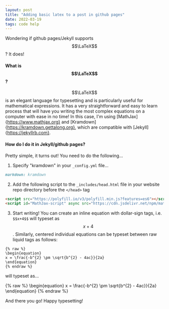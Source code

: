 ```yaml
---
layout: post
title: "Adding basic latex to a post in github pages"
date: 2022-03-19
tags: code help
---
```


Wondering if github pages/Jekyll supports $$\LaTeX$$? It does!

#### What is $$\LaTeX$$?

$$\LaTeX$$ is an elegant language for typesetting and is particularly useful for mathematical expressions. It has a very straightforward and easy to learn process that will have you writing the most complex equations on a computer with ease in no time! In this case, I'm using [MathJax]{https://www.mathjax.org} and [Kramdown]{https://kramdown.gettalong.org}, which are compatible with [Jekyll]{https://jekyllrb.com}.

#### How do I do it in Jekyll/github pages?

Pretty simple, it turns out! You need to do the following...

1. Specify "kramdown" in your `_config.yml` file...

```markdown
markdown: kramdown
```
2. Add the following script to the `_includes/head.html` file in your website repo directory before the `</head>` tag

```html
<script src="https://polyfill.io/v3/polyfill.min.js?features=es6"></script>
<script id="MathJax-script" async src="https://cdn.jsdelivr.net/npm/mathjax@3/es5/tex-mml-chtml.js"></script>
```

3. Start writing! You can create an inline equation with dollar-sign tags, i.e. `$$x+4$$` will typeset as $$x+4$$. Similarly, centered individual equations can be typeset between raw liquid tags as follows:

```
{% raw %}
\begin{equation}
x = \frac{-b^{2} \pm \sqrt{b^{2} - 4ac}}{2a}
\end{equation}
{% endraw %}
```

will typeset as...
 
  {% raw %}
 \begin{equation}
  x = \frac{-b^{2} \pm \sqrt{b^{2} - 4ac}}{2a}
 \end{equation}
 {% endraw %}


And there you go! Happy typesetting!

